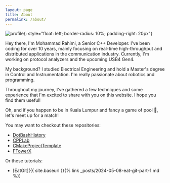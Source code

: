 ```yaml
---
layout: page
title: About
permalink: /about/
---
```


![profile](https://gravatar.com/avatar/3a648617ab98198334f03c560bfbdf5e4923ab08c60132fa9f6da5f2048ebeb0?s=200){: style="float: left; border-radius: 10%; padding-right: 20px"}

Hey there, I'm Mohammad Rahimi, a Senior C++ Developer. I've been coding for
over 10 years, mainly focusing on real-time high-throughput and distributed
applications in the communication industry. Currently, I'm working on protocol
analyzers and the upcoming USB4 Gen4.

My background? I studied Electrical Engineering and hold a Master's degree in
Control and Instrumentation. I'm really passionate about robotics and
programming.

Throughout my journey, I've gathered a few techniques and some experience that
I'm excited to share with you on this website. I hope you find them useful!

Oh, and if you happen to be in Kuala Lumpur and fancy a game of pool 🎱, let's
meet up for a match!

You may want to checkout these repositories:

- [DotBashHistory][dot-bash-history-repo]
- [CPPLab][cpp-lab-repo]
- [CMakeProjectTemplate][cmake-project-template-repo]
- [FTowerX][ftowerx-repo]

Or these tutorials:

- [EatGit]({{ site.baseurl }}{% link _posts/2024-05-08-eat-git-part-1.md %})

[dot-bash-history-repo]: https://github.com/MhmRhm/DotBashHistory
[cpp-lab-repo]: https://github.com/MhmRhm/cpplab
[cmake-project-template-repo]: https://github.com/MhmRhm/CMakeProjectTemplate
[ftowerx-repo]: https://github.com/MhmRhm/FTowerX
